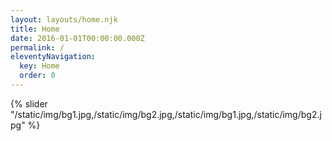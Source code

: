 ```yaml
---
layout: layouts/home.njk
title: Home
date: 2016-01-01T00:00:00.000Z
permalink: /
eleventyNavigation:
  key: Home
  order: 0
---
```

[](https://app.netlify.com/start/deploy?repository=https://github.com/danurbanowicz/eleventy-netlify-boilerplate&stack=cms)

{% slider "/static/img/bg1.jpg,/static/img/bg2.jpg,/static/img/bg1.jpg,/static/img/bg2.jpg" %}
